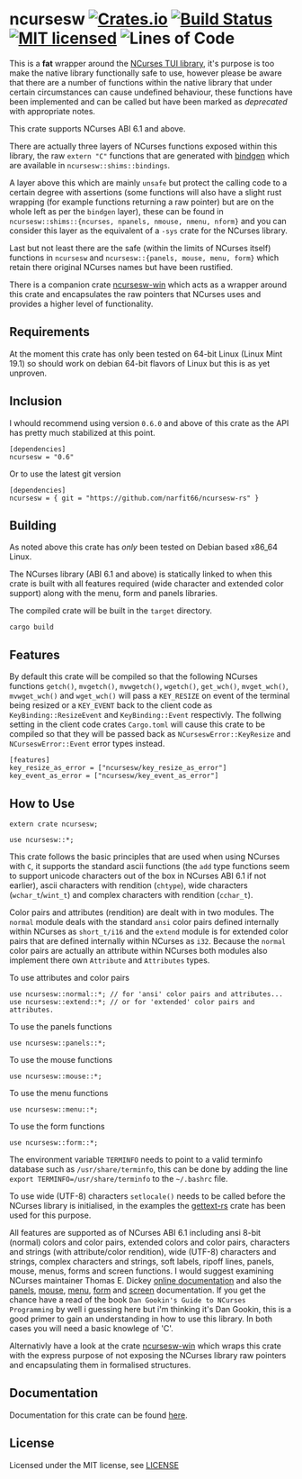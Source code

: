 ncursesw [![Crates.io](https://img.shields.io/crates/v/ncursesw.svg)](https://crates.io/crates/ncursesw) [![Build Status](https://travis-ci.com/narfit66/ncursesw-rs.svg?branch=master)](https://travis-ci.com/narfit66/ncursesw-rs) [![MIT licensed](https://img.shields.io/badge/license-MIT-blue.svg)](https://github.com/narfit66/ncursesw-rs/blob/master/LICENSE) ![Lines of Code](https://tokei.rs/b1/github/narfit66/ncursesw-rs?category=code)
========

This is a **fat** wrapper around the [NCurses TUI library](https://github.com/mirror/ncurses), it's purpose is too make the native library functionally safe to use, however please be aware that there are a number of functions within the native library that under certain circumstances can cause undefined behaviour, these functions have been implemented and can be called but have been marked as *deprecated* with appropriate notes.

This crate supports NCurses ABI 6.1 and above.

There are actually three layers of NCurses functions exposed within this library, the raw `extern "C"` functions that are generated with [bindgen](https://crates.io/crates/bindgen) which are available in `ncursesw::shims::bindings`.

A layer above this which are mainly `unsafe` but protect the calling code to a certain degree with assertions (some functions will also have a slight rust wrapping (for example functions returning a raw pointer) but are on the whole left as per the `bindgen` layer), these can be found in `ncursesw::shims::{ncurses, npanels, nmouse, nmenu, nform}` and you can consider this layer as the equivalent of a `-sys` crate for the NCurses library.

Last but not least there are the safe (within the limits of NCurses itself) functions in `ncursesw` and `ncursesw::{panels, mouse, menu, form}` which retain there original NCurses names but have been rustified.

There is a companion crate [ncursesw-win](https://crates.io/crates/ncursesw-win) which acts as a wrapper around this crate and encapsulates the raw pointers that NCurses uses and provides a higher level of functionality.

## Requirements

At the moment this crate has only been tested on 64-bit Linux (Linux Mint 19.1) so should work on debian 64-bit flavors of Linux but this is as yet unproven.

## Inclusion

I whould recommend using version `0.6.0` and above of this crate as the API has pretty much stabilized at this point.

```
[dependencies]
ncursesw = "0.6"
```
Or to use the latest git version
```
[dependencies]
ncursesw = { git = "https://github.com/narfit66/ncursesw-rs" }
```

## Building

As noted above this crate has *only* been tested on Debian based x86_64 Linux.

The NCurses library (ABI 6.1 and above) is statically linked to when this crate is built with all features required (wide character and extended color support) along with the menu, form and panels libraries.

The compiled crate will be built in the `target` directory.

```
cargo build
```

## Features

By default this crate will be compiled so that the following NCurses functions `getch()`, `mvgetch()`, `mvwgetch()`, `wgetch()`, `get_wch()`, `mvget_wch()`, `mvwget_wch()` and `wget_wch()` will pass a `KEY_RESIZE` on event of the terminal being resized or a `KEY_EVENT` back to the client code as `KeyBinding::ResizeEvent` and `KeyBinding::Event` respectivly. The follwing setting in the client code crates `Cargo.toml` will cause this crate to be compiled so that they will be passed back as `NCurseswError::KeyResize` and `NCurseswError::Event` error types instead.

```
[features]
key_resize_as_error = ["ncursesw/key_resize_as_error"]
key_event_as_error = ["ncursesw/key_event_as_error"]
```

## How to Use

```
extern crate ncursesw;

use ncursesw::*;
```

This crate follows the basic principles that are used when using NCurses with `C`, it supports the standard ascii functions (the `add` type functions seem to support unicode characters out of the box in NCurses ABI 6.1 if not earlier), ascii characters with rendition (`chtype`), wide characters (`wchar_t`/`wint_t`) and complex characters with rendition (`cchar_t`).

Color pairs and attributes (rendition) are dealt with in two modules. The `normal` module deals with the standard `ansi` color pairs defined internally within NCurses as `short_t/i16` and the `extend` module is for extended color pairs that are defined internally within NCurses as `i32`. Because the `normal` color pairs are actually an attribute within NCurses both modules also implement there own `Attribute` and `Attributes` types.

To use attributes and color pairs
```
use ncursesw::normal::*; // for 'ansi' color pairs and attributes...
use ncursesw::extend::*; // or for 'extended' color pairs and attributes.
```

To use the panels functions
```
use ncursesw::panels::*;
```

To use the mouse functions
```
use ncursesw::mouse::*;
```

To use the menu functions
```
use ncursesw::menu::*;
```

To use the form functions
```
use ncursesw::form::*;
```

The environment variable `TERMINFO` needs to point to a valid terminfo database such as `/usr/share/terminfo`, this can be done by adding the line `export TERMINFO=/usr/share/terminfo` to the `~/.bashrc` file.

To use wide (UTF-8) characters `setlocale()` needs to be called before the NCurses library is initialised, in the examples the [gettext-rs](https://crates.io/crates/gettext-rs) crate has been used for this purpose.

All features are supported as of NCurses ABI 6.1 including ansi 8-bit (normal) colors and color pairs, extended colors and color pairs, characters and strings (with attribute/color rendition), wide (UTF-8) characters and strings, complex characters and strings, soft labels, ripoff lines, panels, mouse, menus, forms and screen functions. I would suggest examining NCurses maintainer Thomas E. Dickey [online documentation](https://invisible-island.net/ncurses/man/ncurses.3x.html) and also the [panels](https://invisible-island.net/ncurses/man/panel.3x.html), [mouse](https://invisible-island.net/ncurses/man/curs_mouse.3x.html), [menu](https://invisible-island.net/ncurses/man/menu.3x.html), [form](https://invisible-island.net/ncurses/man/form.3x.html) and [screen](https://invisible-island.net/ncurses/man/curs_sp_funcs.3x.html) documentation. If you get the chance have a read of the book `Dan Gookin's Guide to NCurses Programming` by well i guessing here but i'm thinking it's Dan Gookin, this is a good primer to gain an understanding in how to use this library. In both cases you will need a basic knowlege of 'C'.

Alternativly have a look at the crate [ncursesw-win](https://crates.io/crates/ncursesw-win) which wraps this crate with the express purpose of not exposing the NCurses library raw pointers and encapsulating them in formalised structures.

## Documentation

Documentation for this crate can be found [here](https://docs.rs/ncursesw).

## License

Licensed under the MIT license, see [LICENSE](https://github.com/narfit66/ncursesw-rs/blob/master/LICENSE)

